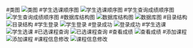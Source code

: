 #类图
![类图](http://a1.qpic.cn/psb?/V11WJCtz0Pj6j6/sIGgd*Jin6N0EW*oa5K5qItUFoFGws0EeyFEasfhjFU!/b/dAwBAAAAAAAA&ek=1&kp=1&pt=0&bo=dQP5AXUD.QEDCC0!&sce=50-1-1&rf=viewer_311)
#学生选课顺序图
![学生选课顺序图](http://a2.qpic.cn/psb?/V11WJCtz0Pj6j6/NmnBH5djiHoTAgLpvyb1uXChstajldOZKG.x*hy.xCw!/b/dA0BAAAAAAAA&ek=1&kp=1&pt=0&bo=VAMCAlQDAgIDCC0!&sce=50-1-1&rf=viewer_311)
#学生查询成绩顺序图
![学生查询成绩顺序图](http://a2.qpic.cn/psb?/V11WJCtz0Pj6j6/4Z2jGyULhT0d08.A1wETzi3BilSYWMe9bsvLGvrqUxk!/b/dOUAAAAAAAAA&ek=1&kp=1&pt=0&bo=wgLlAcIC5QEDCC0!&sce=50-1-1&rf=viewer_311)
#数据库结构图
![数据库结构图](http://a4.qpic.cn/psb?/V11WJCtz0Pj6j6/OHJg5TlyjQ3wEKv1K.nnU.X1qwksYRiyTucg4P84d0o!/b/dAsBAAAAAAAA&ek=1&kp=1&pt=0&bo=wAD5AMAA.QADCC0!&sce=50-1-1&rf=viewer_311)
![数据库图](http://b229.photo.store.qq.com/psb?/V11WJCtz0Pj6j6/BJitPXl57aA5vchsu*7bRAJT*ERLkJrpE7y6SCM2GWE!/b/dOUAAAAAAAAA&bo=uQL5AbkC.QEDCC0!&rf=viewer_311)
#目录结构
![目录结构](http://b228.photo.store.qq.com/psb?/V11WJCtz0Pj6j6/Xs783oqcnFPTCd6D6kn1M9nhcX9K0WEgXjqKeY0QwMU!/b/dOQAAAAAAAAA&amp;bo=OAHoADgB6AADCC0!&rf=viewer_311)
#学生登录
![学生登录](http://a4.qpic.cn/psb?/V11WJCtz0Pj6j6/TsXpST3Iti5vFWUaOYKG96Wvx37F.9RhiD7oL7xHVJQ!/b/dAsBAAAAAAAA&ek=1&kp=1&pt=0&bo=jQSAAvgEuwIDCGM!&sce=50-1-1&rf=viewer_311)
#登录成功
![登录成功](http://a4.qpic.cn/psb?/V11WJCtz0Pj6j6/ilDAqKpqC*GmH9sUnfH5G1Ah6CGLtpYGAIn5iFKQEL8!/b/dH8BAAAAAAAA&ek=1&kp=1&pt=0&bo=OAWAAkIFhQIDCFI!&sce=50-1-1&rf=viewer_311)
#学生选课
![学生选课](http://a2.qpic.cn/psb?/V11WJCtz0Pj6j6/.myGACwuP27yBLXeDFYpyUPpysMPxYyNuLc7hOKWfCk!/b/dA0BAAAAAAAA&ek=1&kp=1&pt=0&bo=VQWyAVUFsgEDCC0!&sce=50-1-1&rf=viewer_311)
#已选课程查询
![已选课程查询](http://b218.photo.store.qq.com/psb?/V11WJCtz0Pj6j6/pxmFFrxoheT4MlRvwlWe1IUoSfP*p5uBw7Ivfq8YFhc!/b/dNoAAAAAAAAA&amp;bo=UAWuAVAFrgEDCC0!&rf=viewer_311)
#查看成绩
![查看成绩](http://b397.photo.store.qq.com/psb?/V11WJCtz0Pj6j6/6IsrGQPcWTyC6i0zABBmAVHhj*frLjoXacNmSLo94mk!/b/dI0BAAAAAAAA&amp;bo=WQQWAlkEFgIDCC0!&rf=viewer_311)
#添加课程
![添加课程](http://a4.qpic.cn/psb?/V11WJCtz0Pj6j6/*Qpqw.KO81gtnYLAxLwj1rAAHVL1lLqS1juse*JF5OU!/b/dG8BAAAAAAAA&ek=1&kp=1&pt=0&bo=pwRiAacEYgEDCC0!&sce=50-1-1&rf=viewer_311)
#课程信息修改
![课程信息修改](http://b228.photo.store.qq.com/psb?/V11WJCtz0Pj6j6/wHypkpg5bWPtA*eU*rY60UFfk63D1ZBu.V16ZQUBWMk!/b/dOQAAAAAAAAA&amp;bo=TAWOAUwFjgEDCC0!&rf=viewer_311)
